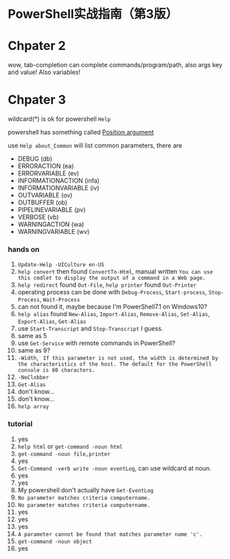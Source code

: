 # PowerShell实战指南（第3版）

# Chpater 2

wow, tab-completion can complete commands/program/path, also args key and value! Also variables!

# Chpater 3

wildcard\(\*\) is ok for powershell `Help`

powershell has something called [Position argument](https://docs.microsoft.com/en-us/powershell/module/microsoft.powershell.core/about/about_functions_advanced_parameters?view=powershell-7.1#position-argument)

use `Help about_Common` will list common parameters, there are

- DEBUG (db)
- ERRORACTION (ea)
- ERRORVARIABLE (ev)
- INFORMATIONACTION (infa)
- INFORMATIONVARIABLE (iv)
- OUTVARIABLE (ov)
- OUTBUFFER (ob)
- PIPELINEVARIABLE (pv)
- VERBOSE (vb)
- WARNINGACTION (wa)
- WARNINGVARIABLE (wv)

### hands on

1. `Update-Help -UICulture en-US `
2. `help convert` then found `ConvertTo-Html`, manual written `You can use this cmdlet to display the output of a command in a Web page.`
3. `help redirect` found `Out-File`, `help printer` found `Out-Printer`
4. operating process can be done with `Debug-Process`, `Start-process`, `Stop-Process`, `Wait-Process`
5. can not found it, maybe because I'm PowerShell7.1 on Windows10?
6. `help alias` found `New-Alias`, `Import-Alias`, `Remove-Alias`, `Set-Alias`, `Export-Alias`, `Get-Alias`
7. use `Start-Transcript` and `Stop-Transcript` I guess.
8. same as 5
9. use `Get-Service` with remote commands in PowerShell?
10. same as 9?
11. `-Width`, ` If this parameter is not used, the width is determined by the characteristics of the host. The default for the PowerShell console is 80 characters.`
12.  `-NoClobber`
13.  `Get-Alias`
14.  don't know...
15.  don't know...
16.  `help array`

### tutorial

1. yes
2. `help html` or `get-command -noun html`
3. `get-command -noun file,printer`
4. yes
5. `Get-Command -verb write -noun eventLog`, can use wildcard at noun.
6. yes
7. yes
8. My powershell don't actually have `Get-EventLog`
9. `No parameter matches criteria computername.`
10. `No parameter matches criteria computername.`
11. yes
12. yes
13. yes
14. `A parameter cannot be found that matches parameter name 'c'.`
15. `get-command -noun object`
16. yes
